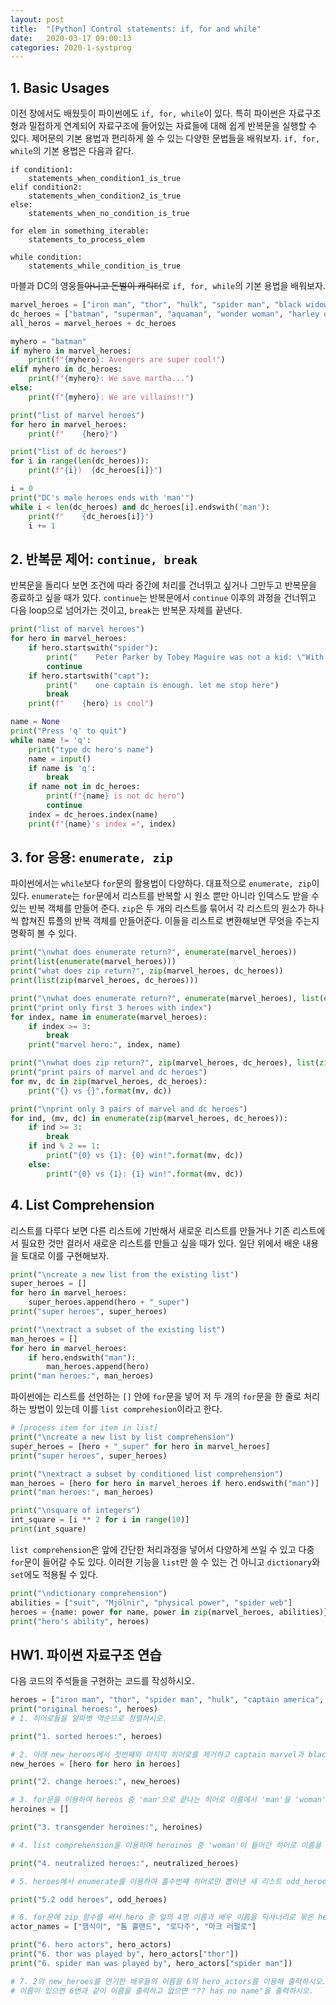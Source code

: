 ```yaml
---
layout: post
title:  "[Python] Control statements: if, for and while"
date:   2020-03-17 09:00:13
categories: 2020-1-systprog
---
```




## 1. Basic Usages

이전 장에서도 배웠듯이 파이썬에도 `if, for, while`이 있다. 특히 파이썬은 자료구조형과 밀접하게 연계되어 자료구조에 들어있는 자료들에 대해 쉽게 반복문을 실행할 수 있다. 제어문의 기본 용법과 편리하게 쓸 수 있는 다양한 문법들을 배워보자. `if, for, while`의 기본 용법은 다음과 같다.

```
if condition1:
	statements_when_condition1_is_true
elif condition2:
	statements_when_condition2_is_true
else:
	statements_when_no_condition_is_true

for elem in something_iterable:
	statements_to_process_elem

while condition:
	statements_while_condition_is_true
```

마블과 DC의 영웅들~~아니고 돈벌이 캐릭터~~로 `if, for, while`의 기본 용법을 배워보자. 

```python
marvel_heroes = ["iron man", "thor", "hulk", "spider man", "black widow", "capt. america", "capt. marvel"]
dc_heroes = ["batman", "superman", "aquaman", "wonder woman", "harley quinn"]
all_heros = marvel_heroes + dc_heroes

myhero = "batman"
if myhero in marvel_heroes:
    print(f"{myhero}: Avengers are super cool!")
elif myhero in dc_heroes:
    print(f"{myhero}: We save martha...")
else:
    print(f"{myhero}: We are villains!!")

print("list of marvel heroes")
for hero in marvel_heroes:
    print(f"    {hero}")

print("list of dc heroes")
for i in range(len(dc_heroes)):
    print(f"{i})  {dc_heroes[i]}")

i = 0
print("DC's male heroes ends with 'man'")
while i < len(dc_heroes) and dc_heroes[i].endswith('man'):
    print(f"    {dc_heroes[i]}")
    i += 1
```



## 2. 반복문 제어: `continue, break`

반복문을 돌리다 보면 조건에 따라 중간에 처리를 건너뛰고 싶거나 그만두고 반복문을 종료하고 싶을 때가 있다. `continue`는 반복문에서 `continue` 이후의 과정을 건너뛰고 다음 loop으로 넘어가는 것이고, `break`는 반복문 자체를 끝낸다.

```python
print("list of marvel heroes")
for hero in marvel_heroes:
    if hero.startswith("spider"):
        print("    Peter Parker by Tobey Maguire was not a kid: \"With great power comes great responsibility.\"")
        continue
    if hero.startswith("capt"):
        print("    one captain is enough. let me stop here")
        break
    print(f"    {hero} is cool")

name = None
print("Press 'q' to quit")
while name != 'q':
    print("type dc hero's name")
    name = input()
    if name is 'q':
        break
    if name not in dc_heroes:
        print(f"{name} is not dc hero")
        continue
    index = dc_heroes.index(name)
    print(f"{name}'s index =", index)
```



## 3. for 응용: `enumerate, zip`

파이썬에서는 `while`보다 `for`문의 활용법이 다양하다. 대표적으로 `enumerate, zip`이 있다. `enumerate`는 `for`문에서 리스트를 반복할 시 원소 뿐만 아니라 인덱스도 받을 수 있는 반복 객체를 만들어 준다. `zip`은 두 개의 리스트를 묶어서 각 리스트의 원소가 하나씩 합쳐진 튜플의 반복 객체를 만들어준다. 이들을 리스트로 변환해보면 무엇을 주는지 명확히 볼 수 있다.
```python
print("\nwhat does enumerate return?", enumerate(marvel_heroes))
print(list(enumerate(marvel_heroes)))
print("what does zip return?", zip(marvel_heroes, dc_heroes))
print(list(zip(marvel_heroes, dc_heroes)))
```

```python
print("\nwhat does enumerate return?", enumerate(marvel_heroes), list(enumerate(marvel_heroes)))
print("print only first 3 heroes with index")
for index, name in enumerate(marvel_heroes):
    if index >= 3:
        break
    print("marvel hero:", index, name)

print("\nwhat does zip return?", zip(marvel_heroes, dc_heroes), list(zip(marvel_heroes, dc_heroes)))
print("print pairs of marvel and dc heroes")
for mv, dc in zip(marvel_heroes, dc_heroes):
    print("{} vs {}".format(mv, dc))

print("\nprint only 3 pairs of marvel and dc heroes")
for ind, (mv, dc) in enumerate(zip(marvel_heroes, dc_heroes)):
    if ind >= 3:
        break
    if ind % 2 == 1:
        print("{0} vs {1}: {0} win!".format(mv, dc))
    else:
        print("{0} vs {1}: {1} win!".format(mv, dc))
```



## 4. List Comprehension

리스트를 다루다 보면 다른 리스트에 기반해서 새로운 리스트를 만들거나 기존 리스트에서 필요한 것만 걸러서 새로운 리스트를 만들고 싶을 때가 있다. 일단 위에서 배운 내용을 토대로 이를 구현해보자.
```python
print("\ncreate a new list from the existing list")
super_heroes = []
for hero in marvel_heroes:
    super_heroes.append(hero + "_super")
print("super heroes", super_heroes)

print("\nextract a subset of the existing list")
man_heroes = []
for hero in marvel_heroes:
    if hero.endswith("man"):
        man_heroes.append(hero)
print("man heroes:", man_heroes)
```

파이썬에는 리스트를 선언하는 `[]` 안에 `for`문을 넣어 저 두 개의 `for`문을 한 줄로 처리하는 방법이 있는데 이를 `list comprehesion`이라고 한다.
```python
# [process item for item in list]
print("\ncreate a new list by list comprehension")
super_heroes = [hero + "_super" for hero in marvel_heroes]
print("super heroes", super_heroes)

print("\nextract a subset by conditioned list comprehension")
man_heroes = [hero for hero in marvel_heroes if hero.endswith("man")]
print("man heroes:", man_heroes)

print("\nsquare of integers")
int_square = [i ** 2 for i in range(10)]
print(int_square)
```

`list comprehension`은 앞에 간단한 처리과정을 넣어서 다양하게 쓰일 수 있고 다중 `for`문이 들어갈 수도 있다. 이러한 기능을 `list`만 쓸 수 있는 건 아니고 `dictionary`와 `set`에도 적용될 수 있다.

```python
print("\ndictionary comprehension")
abilities = ["suit", "Mjölnir", "physical power", "spider web"]
heroes = {name: power for name, power in zip(marvel_heroes, abilities)}
print("hero's ability", heroes)
```



## HW1. 파이썬 자료구조 연습

다음 코드의 주석들을 구현하는 코드를 작성하시오.

```python
heroes = ["iron man", "thor", "spider man", "hulk", "captain america", "hawkeye"]
print("original heroes:", heroes)
# 1. 히어로들을 알파벳 역순으로 정렬하시오.

print("1. sorted heroes:", heroes)

# 2. 아래 new_heroes에서 첫번째와 마지막 히어로를 제거하고 captain marvel과 black widow을 추가하시오.
new_heroes = [hero for hero in heroes]

print("2. change heroes:", new_heroes)

# 3. for문을 이용하여 hereos 중 'man'으로 끝나는 히어로 이름에서 'man'을 'woman'으로 바꾼 heroines를 만드시오.
heroines = []

print("3. transgender heroines:", heroines)

# 4. list comprehension을 이용하여 heroines 중 'woman'이 들어간 히어로 이름을 'human'으로 바꾼 neutralized_heroes를 만드시오.

print("4. neutralized heroes:", neutralized_heroes)

# 5. heroes에서 enumerate를 이용하여 홀수번째 히어로만 뽑아낸 새 리스트 odd_heroes를 만드시오.

print("5.2 odd heroes", odd_heroes)

# 6. for문에 zip 함수를 써서 hero 중 앞의 4명 이름과 배우 이름을 딕셔너리로 묶은 hero_actors를 만들어 보시오.
actor_names = ["햄식이", "톰 홀랜드", "로다주", "마크 러펄로"]

print("6. hero actors", hero_actors)
print("6. thor was played by", hero_actors["thor"])
print("6. spider man was played by", hero_actors["spider man"])

# 7. 2의 new_heroes를 연기한 배우들의 이름을 6의 hero_actors를 이용해 출력하시오.
# 이름이 있으면 6번과 같이 이름을 출력하고 없으면 "?? has no name"을 출력하시오.

```



